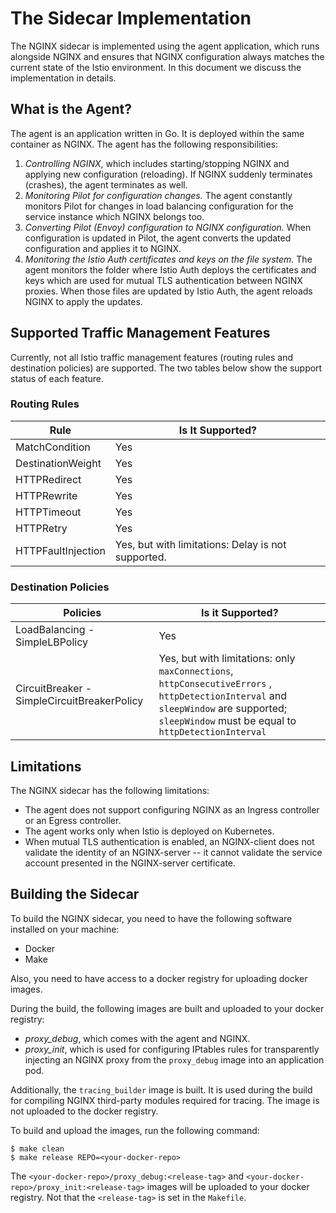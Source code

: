 # The Sidecar Implementation

The NGINX sidecar is implemented using the agent application, which runs alongside NGINX and ensures that NGINX configuration always matches the current state of the Istio environment. In this document we discuss the implementation in details.

## What is the Agent?

The agent is an application written in Go. It is deployed within the same container as NGINX. The agent has the following responsibilities:
1. *Controlling NGINX*, which includes starting/stopping NGINX and applying new configuration (reloading). If NGINX suddenly terminates (crashes), the agent terminates as well.
1. *Monitoring Pilot for configuration changes.* The agent constantly monitors Pilot for changes in load balancing configuration for the service instance which NGINX belongs too.
1. *Converting Pilot (Envoy) configuration to NGINX configuration.* When configuration is updated in Pilot, the agent converts the updated configuration and applies it to NGINX.
1. *Monitoring the Istio Auth certificates and keys on the file system.* The agent monitors the folder where Istio Auth deploys the certificates and keys which are used for mutual TLS authentication between NGINX proxies. When those files are updated by Istio Auth, the agent reloads NGINX to apply the updates.

## Supported Traffic Management Features

Currently, not all Istio traffic management features (routing rules and destination policies) are supported. The two tables below show the support status of each feature.

### Routing Rules

| Rule | Is It Supported? |
| --- | --- |
| MatchCondition | Yes |
| DestinationWeight | Yes |
| HTTPRedirect | Yes |
| HTTPRewrite | Yes |
| HTTPTimeout | Yes |
| HTTPRetry | Yes |
| HTTPFaultInjection | Yes, but with limitations: Delay is not supported. |


### Destination Policies


| Policies | Is it Supported? |
| --- | --- |
| LoadBalancing - SimpleLBPolicy | Yes |
| CircuitBreaker - SimpleCircuitBreakerPolicy | Yes, but with limitations: only `maxConnections`, `httpConsecutiveErrors` , `httpDetectionInterval` and `sleepWindow` are supported; `sleepWindow` must be equal to `httpDetectionInterval` |

## Limitations

The NGINX sidecar has the following limitations:
* The agent does not support configuring NGINX as an Ingress controller or an Egress controller.
* The agent works only when Istio is deployed on Kubernetes.
* When mutual TLS authentication is enabled, an NGINX-client does not validate the identity of an NGINX-server -- it cannot validate the service account presented in the NGINX-server certificate.

## Building the Sidecar 

To build the NGINX sidecar, you need to have the following software installed on your machine:
* Docker
* Make

Also, you need to have access to a docker registry for uploading docker images. 

During the build, the following images are built and uploaded to your docker registry:
* *proxy_debug*, which comes with the agent and NGINX.
* *proxy_init*, which is used for configuring IPtables rules for transparently injecting an NGINX proxy from the `proxy_debug` image into an application pod.  

Additionally, the `tracing_builder` image is built. It is used during the build for compiling NGINX third-party modules required for tracing. The image is not uploaded to the docker registry. 

To build and upload the images, run the following command:
```
$ make clean
$ make release REPO=<your-docker-repo>
```

The `<your-docker-repo>/proxy_debug:<release-tag>` and `<your-docker-repo>/proxy_init:<release-tag>` images will be uploaded to your docker registry. Not that the `<release-tag>` is set in the `Makefile`.

